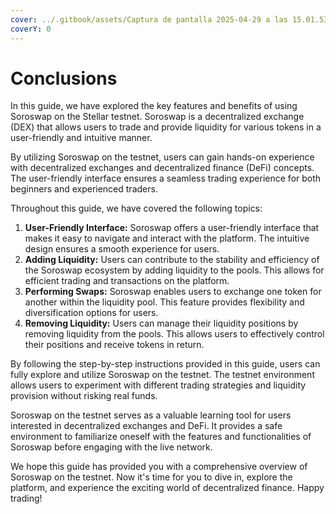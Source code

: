 ```yaml
---
cover: ../.gitbook/assets/Captura de pantalla 2025-04-29 a las 15.01.53.png
coverY: 0
---
```


# Conclusions

In this guide, we have explored the key features and benefits of using Soroswap on the Stellar testnet. Soroswap is a decentralized exchange (DEX) that allows users to trade and provide liquidity for various tokens in a user-friendly and intuitive manner.

By utilizing Soroswap on the testnet, users can gain hands-on experience with decentralized exchanges and decentralized finance (DeFi) concepts. The user-friendly interface ensures a seamless trading experience for both beginners and experienced traders.

Throughout this guide, we have covered the following topics:

1. **User-Friendly Interface:** Soroswap offers a user-friendly interface that makes it easy to navigate and interact with the platform. The intuitive design ensures a smooth experience for users.
2. **Adding Liquidity:** Users can contribute to the stability and efficiency of the Soroswap ecosystem by adding liquidity to the pools. This allows for efficient trading and transactions on the platform.
3. **Performing Swaps:** Soroswap enables users to exchange one token for another within the liquidity pool. This feature provides flexibility and diversification options for users.
4. **Removing Liquidity:** Users can manage their liquidity positions by removing liquidity from the pools. This allows users to effectively control their positions and receive tokens in return.

By following the step-by-step instructions provided in this guide, users can fully explore and utilize Soroswap on the testnet. The testnet environment allows users to experiment with different trading strategies and liquidity provision without risking real funds.

Soroswap on the testnet serves as a valuable learning tool for users interested in decentralized exchanges and DeFi. It provides a safe environment to familiarize oneself with the features and functionalities of Soroswap before engaging with the live network.

We hope this guide has provided you with a comprehensive overview of Soroswap on the testnet. Now it's time for you to dive in, explore the platform, and experience the exciting world of decentralized finance. Happy trading!
